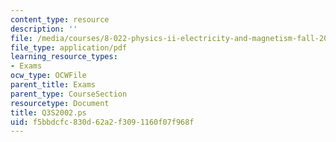 ```yaml
---
content_type: resource
description: ''
file: /media/courses/8-022-physics-ii-electricity-and-magnetism-fall-2004/f5bbdcfc830d62a2f3091160f07f968f_Q3S2002.ps
file_type: application/pdf
learning_resource_types:
- Exams
ocw_type: OCWFile
parent_title: Exams
parent_type: CourseSection
resourcetype: Document
title: Q3S2002.ps
uid: f5bbdcfc-830d-62a2-f309-1160f07f968f
---
```

